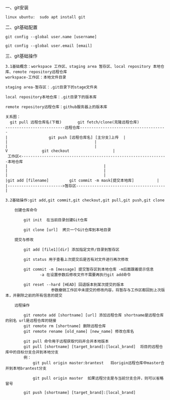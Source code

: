 
一、git安装

	linux ubuntu:  sudo apt install git

二、git基础配置

	git config --global user.name [username]

	git config --global user.email [email]

三、git基础操作

	3.1基础概念：workspace 工作区、staging area 暂存区、local repository 本地仓库、remote repository远程仓库
	workspace-工作区：本地文件目录

	staging area-暂存区：.git目录下的stage文件夹

	local repository本地仓库：.git目录下的版本库

	remote repository远程仓库：github服务器上的版本库

	关系图：
	  git pull 远程仓库名(下载)	   git fetch/clone(克隆远程仓库)	
	--------------------------远程仓库--------------------------------------
	|				   git push [远程仓库名] [主分支]上传  |
	|								       |
	|								       |
	V				git checkout 			       |
     工作区<----------------------------------------------------------------本地仓库
	|			     					       |	
	|			      					       |		
	|			     					       |
	|git add [filename]	     	git commit -m mask[提交本地库]	       |
	|------------------------>暂存区---------------------------------------|

	3.2基础操作:git add,git commit,git checkout,git pull,git push,git clone

		创建仓库命令
		
			git init  在当前目录创建Git仓库

			git clone [url]  拷贝一个Git仓库到本地目录

		提交与修改

			git add [file1][dir] 添加指定文件/目录到暂存区

			git status 用于查看上次提交后是否有对文件进行再次修改

			git commit -m [message] 提交暂存区到本地仓库 -m后面跟着提示信息
				   -a 在设置参数后修改文件不需要再执行git add命令

			git reset --hard [HEAD] 回退版本到某次提交的版本
						参数撤销工作区中未提交的修改内容，将暂存与工作区都回到上次版本，并删除之前的所有信息的提交

		远程操作

			git remote add [shortname] [url] 添加远程仓库 shortname是远程仓库的别名 url是远程仓库的链接
			git remote rm [shortname] 删除远程仓库
			git remote rename [old_name] [new_name] 修改仓库名

			git pull 命令用于远程获取代码并合并本地版本
			git pull [shortname] [target_brand]:[local_brand]  将目的远程仓库中的目标分支合并到本地分支
			例：
				git pull origin master:brantest   将origin远程仓库中master合并到本地brantest分支

				git pull origin master  如果远程分支是与当前分支合并，则可以省略冒号

			git push [shortname] [target_brand]:[local_brand]
